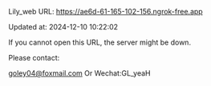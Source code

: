 Lily_web URL: https://ae6d-61-165-102-156.ngrok-free.app

Updated at: 2024-12-10 10:22:02

If you cannot open this URL, the server might be down.

Please contact: 

goley04@foxmail.com Or Wechat:GL_yeaH